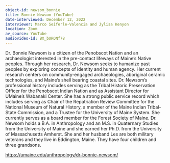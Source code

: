 ```yaml
---
object-id: newsom_bonnie
title: Bonnie Newsom (YouTube)
date-interviewed: December 12, 2022
interviewer: Marco Seiferle-Valencia and Jylisa Kenyon
location: Zoom
av_source: YouTube
audiovideo-id: BX_bURONf78
---
```


Dr. Bonnie Newsom is a citizen of the Penobscot Nation and an archaeologist interested in the pre-contact lifeways of Maine’s Native peoples. Through her research, Dr. Newsom seeks to humanize past peoples by exploring concepts of identity and human agency. Her current research centers on community-engaged archaeologies, aboriginal ceramic technologies, and Maine’s shell bearing coastal sites. Dr. Newsom’s professional history includes serving as the Tribal Historic Preservation Officer for the Penobscot Indian Nation and as Assistant Director for UMaine’s Wabanaki Center. She has a strong public service record which includes serving as Chair of the Repatriation Review Committee for the National Museum of Natural History, a member of the Maine Indian Tribal-State Commission, and a Trustee for the University of Maine System. She currently serves as a board member for the Forest Society of Maine. Dr. Newsom holds a B.A. in Anthropology and an M.S. in Quaternary Studies from the University of Maine and she earned her Ph.D. from the University of Massachusetts Amherst. She and her husband Les are both military veterans and they live in Eddington, Maine. They have four children and three grandsons.

https://umaine.edu/anthropology/dr-bonnie-newsom/
